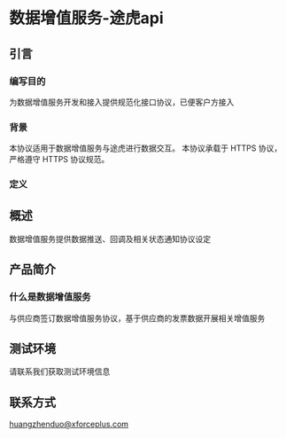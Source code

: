 # 数据增值服务-途虎api

## 引言

### 编写目的

为数据增值服务开发和接入提供规范化接口协议，已便客户方接入
### 背景

本协议适用于数据增值服务与途虎进行数据交互。 本协议承载于 HTTPS 协议，严格遵守 HTTPS 协议规范。
### 定义

## 概述
数据增值服务提供数据推送、回调及相关状态通知协议设定
## 产品简介

### 什么是数据增值服务

与供应商签订数据增值服务协议，基于供应商的发票数据开展相关增值服务

## 测试环境

请联系我们获取测试环境信息


## 联系方式
huangzhenduo@xforceplus.com
